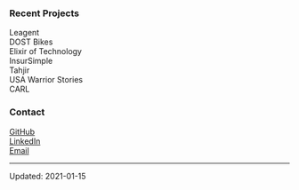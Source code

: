 ### Recent Projects
Leagent  
DOST Bikes  
Elixir of Technology  
InsurSimple  
Tahjir  
USA Warrior Stories  
CARL  

### Contact
[GitHub](https://github.com/mabdullahabid)  
[LinkedIn](https://www.linkedin.com/in/mabdullahabid/)  
[Email](mailto:hi@mabdullahabid.com)

---

Updated: 2021-01-15
